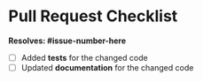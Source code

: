 # Pull Request Checklist

**Resolves: #issue-number-here**

- [ ] Added **tests** for the changed code
- [ ] Updated **documentation** for the changed code
